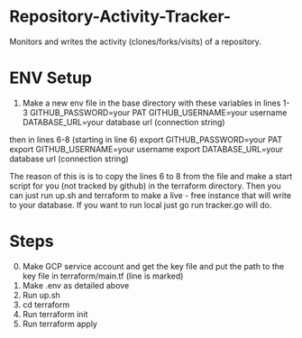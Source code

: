 # Repository-Activity-Tracker-
Monitors and writes the activity (clones/forks/visits) of a repository. 

# ENV Setup 

1. Make a new env file in the base directory with these variables in lines 1-3
GITHUB_PASSWORD=your PAT
GITHUB_USERNAME=your username
DATABASE_URL=your database url (connection string)

then in lines 6-8 (starting in line 6)
export GITHUB_PASSWORD=your PAT
export GITHUB_USERNAME=your username
export DATABASE_URL=your database url (connection string)

The reason of this is is to copy the lines 6 to 8 from the file and make a start script for you (not tracked by github) in the terraform directory. Then you can just run up.sh and terraform to make a live - free instance that will write to your database. If you want to run local just go run tracker.go will do. 



# Steps 
0. Make GCP service account and get the key file and put the path to the key file in terraform/main.tf (line is marked)
1. Make .env as detailed above 
2. Run up.sh 
3. cd terraform
4. Run terraform init
5. Run terraform apply
